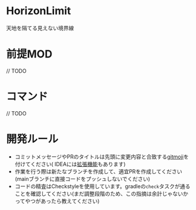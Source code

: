 # HorizonLimit

天地を隔てる見えない境界線

# 前提MOD

// TODO

# コマンド

// TODO

# 開発ルール

- コミットメッセージやPRのタイトルは先頭に変更内容と合致する[gitmoji](https://gitmoji.dev)を付けてください(
  IDEAには[拡張機能](https://plugins.jetbrains.com/plugin/12383-gitmoji-plus-commit-button)もあります)
- 作業を行う際は新たなブランチを作成して、適宜PRを作成してください(mainブランチに直接コードをプッシュしないでください)
- コードの精査はCheckstyleを使用しています。gradleの`check`タスクが通ることを確認してください(まだ調整段階のため、この指摘は余計じゃないかってやつがあったら教えてください)